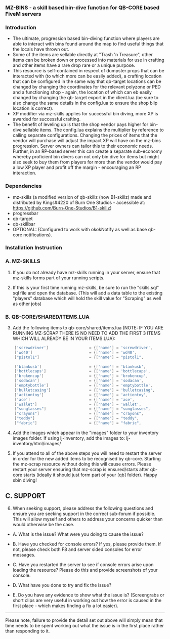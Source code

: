 ### MZ-BINS - a skill based bin-dive function for QB-CORE based FiveM servers

### Introduction 
- The ultimate, progression based bin-diving function where players are able to interact with bins found around the map to find useful things that the locals have thrown out.
- Some of the items are sellable directly at "Trash 'n Treasure", other items can be broken down or processed into materials for use in crafting and other items have a rare drop rare or a unique purpose. 
- This resource is self-contained in respect of dumpster props that can be interacted with (to which more can be easily added), a crafting location that can be configured in the same way that qb-target locations can be changed by changing the coordinates for the relevant polyzone or PED and a functioning shop - again, the location of which can eb easily changed by changing the qb-target export in the client.lua (be sure to also change the same details in the config.lua to ensure the shop blip location is correct).
- XP modifier via mz-skills applies for successful bin diving, more XP is awarded for successful crafting. 
- The benefit of leveling up is that the shop vendor pays higher for bin-dive sellable items. The config.lua explains the multiplier by reference to calling separate configurations. Changing the prices of items that the vendor will purchase will adjust the impact XP will have on the mz-bins progression. Server owners can tailor this to their economic needs. Further, in an RP-based server this can create a separate sub-economy whereby proficient bin divers can not only bin dive for items but might also seek to buy them from players for more than the vendor would pay a low XP player and profit off the margin - encouraging an RP interaction. 

### Dependencies
- mz-skills (a modified version of qb-skillz (now B1-skillz) made and distributed by Kings#4220 of Burn One Studios - accessible at: https://github.com/Burn-One-Studios/B1-skillz)
- progressbar
- qb-target
- qb-skillbar
- OPTIONAL: (Configured to work with okokNotify as well as base qb-core notifications).

### Installation Instruction

### A. MZ-SKILLS

1. If you do not already have mz-skills running in your server, ensure that mz-skills forms part of your running scripts. 

2. If this is your first time running mz-skills, be sure to run the "skills.sql" sql file and open the database. (This will add a data table to the existing "players" database which will hold the skill value for "Scraping" as well as other jobs)

### B. QB-CORE/SHARED/ITEMS.LUA

3. Add the following items to qb-core/shared/items.lua (NOTE: IF YOU ARE RUNNING MZ-SCRAP THERE IS NO NEED TO ADD THE FIRST 3 ITEMS WHICH WILL ALREADY BE IN YOUR ITEMS.LUA):

```lua
	['screwdriver'] 				 = {['name'] = 'screwdriver', 			  		['label'] = 'Screwdriver', 				['weight'] = 100, 		['type'] = 'item', 		['image'] = 'screwdriver.png', 			['unique'] = false, 	['useable'] = true, 	['shouldClose'] = false,   ['combinable'] = nil,   ['description'] = 'A flathead screwdriver. I mean sure the handle is a bit worn but this thing probably works.'},
	['wd40'] 				 	 	 = {['name'] = 'wd40', 			    			['label'] = 'WD-40', 					['weight'] = 250, 		['type'] = 'item', 		['image'] = 'wd40.png', 				['unique'] = true, 		['useable'] = false, 	['shouldClose'] = false,   ['combinable'] = nil,   ['description'] = 'A chemical compound with multiple purposes, including the removal of corrosion.'},
	["pistol1"] 					 = {["name"] = "pistol1", 						["label"] = "Pistol Grip", 				["weight"] = 100, 		["type"] = "item", 		["image"] = "pistol1.png", 				["unique"] = false, 	["useable"] = false, 	["shouldClose"] = false,   ["combinable"] = nil,   ["description"] = "The barrel of a Walther P-99 Pistol."},
	
	['blankusb'] 				 	 = {['name'] = 'blankusb', 			  	  		['label'] = 'Blank USB', 				['weight'] = 0, 		['type'] = 'item', 		['image'] = 'blankusb.png', 			['unique'] = false, 	['useable'] = false, 	['shouldClose'] = true,	   ['combinable'] = nil,   ['description'] = 'Non-descript USB, wonder if there is anything on it?'},
	['bottlecaps'] 				 	 = {['name'] = 'bottlecaps', 			  	  	['label'] = 'Bottle caps', 				['weight'] = 300, 		['type'] = 'item', 		['image'] = 'bottlecaps.png', 			['unique'] = false, 	['useable'] = true, 	['shouldClose'] = true,	   ['combinable'] = nil,   ['description'] = 'Some plastic caps for what looks like a variety of soda bottles.'},
	['brokencup'] 				 	 = {['name'] = 'brokencup', 			  	  	['label'] = 'Broken Cup', 				['weight'] = 500, 		['type'] = 'item', 		['image'] = 'brokencup.png', 			['unique'] = false, 	['useable'] = true, 	['shouldClose'] = true,	   ['combinable'] = nil,   ['description'] = 'A nice piece of glasswear... or it would have been if the handle wasn\'t cracked.'},
	['sodacan'] 				 	 = {['name'] = 'sodacan', 			  	  		['label'] = 'Soda Can', 				['weight'] = 500, 		['type'] = 'item', 		['image'] = 'crushedcan.png', 			['unique'] = false, 	['useable'] = true, 	['shouldClose'] = true,	   ['combinable'] = nil,   ['description'] = 'What was once a refreshing beverage is now just a tin can...'},
	['emptybottle'] 				 = {['name'] = 'emptybottle', 					['label'] = 'Empty bottle', 			['weight'] = 300, 		['type'] = 'item', 		['image'] = 'emptybottle.png', 			['unique'] = false, 	['useable'] = true, 	['shouldClose'] = false,   ['combinable'] = nil,   ['description'] = 'Makes a satisfying crunch when you press on it, not a single drop left...'},
	['bulletcasing'] 				 = {['name'] = 'bulletcasing', 					['label'] = 'Bullet casing', 			['weight'] = 400, 		['type'] = 'item', 		['image'] = 'bullet_casing.png', 		['unique'] = false, 	['useable'] = true, 	['shouldClose'] = false,   ['combinable'] = nil,   ['description'] = 'A used bullet shell... Still in tact though... Interesting.'},
	['actiontoy'] 					 = {['name'] = 'actiontoy', 					['label'] = 'Action figure', 			['weight'] = 350, 		['type'] = 'item', 		['image'] = 'actionfigure.png', 		['unique'] = false, 	['useable'] = true, 	['shouldClose'] = false,   ['combinable'] = nil,   ['description'] = 'An old toy, looks kinda neat - might be valuable?'},
	['ace'] 				 		 = {['name'] = 'ace', 							['label'] = 'Ace of Spades', 			['weight'] = 100, 		['type'] = 'item', 		['image'] = 'ace.png', 					['unique'] = false, 	['useable'] = true, 	['shouldClose'] = false,   ['combinable'] = nil,   ['description'] = 'An old trading card - kinda crusty...'},
	['wallet'] 					 	 = {['name'] = 'wallet', 						['label'] = 'Old Wallet', 				['weight'] = 350, 		['type'] = 'item', 		['image'] = 'wallet.png', 				['unique'] = false, 	['useable'] = true, 	['shouldClose'] = false,   ['combinable'] = nil,   ['description'] = 'Feels like leather... Clearly been used and abused though...'},
	["sunglasses"] 			 	     = {["name"] = "sunglasses", 					["label"] = "Sunnies", 					["weight"] = 100, 		["type"] = "item", 		["image"] = "sunglasses.png", 			["unique"] = false, 	["useable"] = true, 	["shouldClose"] = true,	   ["combinable"] = nil,   ["description"] = "A pair of what look like expenssive UV spec, designer shades - except they say Gouccy?"},
	["crayons"] 			 	     = {["name"] = "crayons", 						["label"] = "Crayons", 					["weight"] = 100, 		["type"] = "item", 		["image"] = "crayons.png", 				["unique"] = false, 	["useable"] = true, 	["shouldClose"] = true,	   ["combinable"] = nil,   ["description"] = "A small set of pastel coloured crayons, used to decorate illustrations. Stay within the lines!"},
	["teddy"] 			 	     	 = {["name"] = "teddy", 						["label"] = "Teddy bear", 				["weight"] = 150, 		["type"] = "item", 		["image"] = "teddy.png", 				["unique"] = false, 	["useable"] = true, 	["shouldClose"] = true,	   ["combinable"] = nil,   ["description"] = "A teddy bear that appears to be unwanted, still has the tag on it and everything."},
	["fabric"] 			 	     	 = {["name"] = "fabric", 						["label"] = "Fabric scrap", 			["weight"] = 150, 		["type"] = "item", 		["image"] = "fabric.png", 				["unique"] = false, 	["useable"] = true, 	["shouldClose"] = true,	   ["combinable"] = nil,   ["description"] = "Looks like someone has thrown an old strip of fabric, must have bought too much?"},
```

4. Add the images which appear in the "images" folder to your inventory images folder. If using lj-inventory, add the images to: lj-inventory/html/images/

5. If you attend to all of the above steps you will need to restart the server in order for the new added items to be recognised by qb-core. Starting the mz-scrap resource without doing this will cause errors. Please restart your server ensuring that mz-scrap is ensured/starts after qb-core starts (ideally it should just form part of your [qb] folder). Happy sbin diving!

## C. SUPPORT

6. When seeking support, please address the following questions and ensure you are seeking support in the correct sub-forum if possible. This will allow myself and others to address your concerns quicker than would otherwise be the case.

- A. What is the issue? What were you doing to cause the issue? 

- B. Have you checked for console errors? If yes, please provide them. If not, please check both F8 and server sided consoles for error messages. 

- C. Have you restarted the server to see if console errors arise upon loading the resource? Please do this and provide screenshots of your console.

- D. What have you done to try and fix the issue? 

- E. Do you have any evidence to show what the issue is? (Screengrabs or short clips are very useful in working out how the error is caused in the first place - which makes finding a fix a lot easier).

-----------------------

Please note, failure to provide the detail set out above will simply mean that time needs to be spent working out what the issue is in the first place rather than responding to it.
